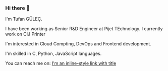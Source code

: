 ### Hi there 👋

I'm Tufan GÜLEÇ. 

I have been working as Senior R&D Engineer at Pijet TEchnology. I currently work on CIJ Printer

I'm interested in Cloud Compting, DevOps and Frontend development. 

I'm skilled in C, Python, JavaScript languages. 

You can reach me on:
[I'm an inline-style link with title](https://www.google.com "Google's Homepage")


<!--

- 🔭 I’m currently working on ...
- 🌱 I’m currently learning ...
- 👯 I’m looking to collaborate on ...
- 🤔 I’m looking for help with ...
- 💬 Ask me about ...
- 📫 How to reach me: ...
- 😄 Pronouns: ...
- ⚡ Fun fact: ...
-->
